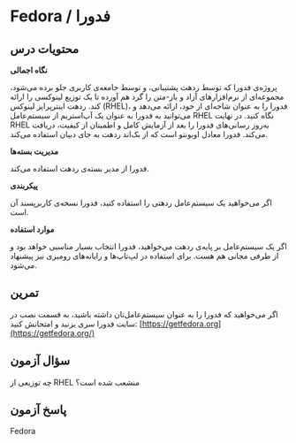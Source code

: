 # Fedora / فدورا

## محتویات درس

**نگاه اجمالی**

پروژه‌ی فدورا که توسط ردهت پشتیبانی، و توسط جامعه‌ی کاربری جلو برده می‌شود، مجموعه‌ای از نرم‌افزارهای آزاد و باز-متن را گرد هم آورده تا یک توزیع لینوکسی را ارائه کند. ردهت اینترپرایز لینوکس (RHEL)، فدورا را به عنوان شاخه‌ای از خود، ارائه می‌دهد و می‌توانید به فدورا به عنوان یک آپ‌استریم از سیستم‌عامل RHEL نگاه کنید. در نهایت RHEL به‌روز رسانی‌های فدورا را بعد از آزمایش کامل و اطمینان از کیفیت، دریافت می‌کند. فدورا معادل اوبونتو است که از بک‌اند ردهت به جای دبیان استفاده می‌کند.

**مدیریت بسته‌ها**

فدورا از مدیر بسته‌ی ردهت استفاده می‌کند.

**پیکربندی**

اگر می‌خواهید یک سیستم‌عامل ردهتی را استفاده کنید، فدورا نسخه‌ی کاربرپسند آن است.

**موارد استفاده**

اگر یک سیستم‌عامل بر پایه‌ی ردهت می‌خواهید، فدورا انتخاب بسیار مناسبی خواهد بود و از طرفی مجانی هم هست. برای استفاده در لپ‌تاپ‌ها و رایانه‌های رومیزی نیز پیشنهاد می‌شود.

## تمرین

اگر می‌خواهید که فدورا را به عنوان سیستم‌عامل‌تان داشته باشید، به قسمت نصب در سایت فدورا سری بزنید و امتحانش کنید: [https://getfedora.org](https://getfedora.org/)

## سؤال آزمون

چه توزیعی از RHEL منشعب شده است؟

## پاسخ آزمون

Fedora
